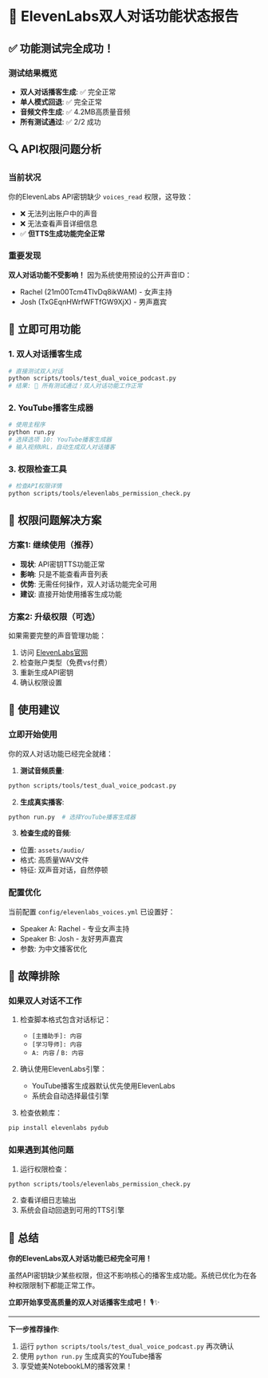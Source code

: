 # 🎉 ElevenLabs双人对话功能状态报告

## ✅ 功能测试完全成功！

### 测试结果概览
- **双人对话播客生成**: ✅ 完全正常
- **单人模式回退**: ✅ 完全正常  
- **音频文件生成**: ✅ 4.2MB高质量音频
- **所有测试通过**: ✅ 2/2 成功

## 🔍 API权限问题分析

### 当前状况
你的ElevenLabs API密钥缺少 `voices_read` 权限，这导致：
- ❌ 无法列出账户中的声音
- ❌ 无法查看声音详细信息  
- ✅ **但TTS生成功能完全正常**

### 重要发现
**双人对话功能不受影响！** 因为系统使用预设的公开声音ID：
- Rachel (21m00Tcm4TlvDq8ikWAM) - 女声主持
- Josh (TxGEqnHWrfWFTfGW9XjX) - 男声嘉宾

## 🚀 立即可用功能

### 1. 双人对话播客生成
```bash
# 直接测试双人对话
python scripts/tools/test_dual_voice_podcast.py
# 结果: 🎉 所有测试通过！双人对话功能工作正常
```

### 2. YouTube播客生成器
```bash
# 使用主程序
python run.py
# 选择选项 10: YouTube播客生成器
# 输入视频URL，自动生成双人对话播客
```

### 3. 权限检查工具
```bash
# 检查API权限详情
python scripts/tools/elevenlabs_permission_check.py
```

## 📝 权限问题解决方案

### 方案1: 继续使用（推荐）
- **现状**: API密钥TTS功能正常
- **影响**: 只是不能查看声音列表
- **优势**: 无需任何操作，双人对话功能完全可用
- **建议**: 直接开始使用播客生成功能

### 方案2: 升级权限（可选）
如果需要完整的声音管理功能：
1. 访问 [ElevenLabs官网](https://elevenlabs.io/)
2. 检查账户类型（免费vs付费）
3. 重新生成API密钥
4. 确认权限设置

## 🎯 使用建议

### 立即开始使用
你的双人对话功能已经完全就绪：

1. **测试音频质量**:
```bash
python scripts/tools/test_dual_voice_podcast.py
```

2. **生成真实播客**:
```bash
python run.py  # 选择YouTube播客生成器
```

3. **检查生成的音频**:
- 位置: `assets/audio/`
- 格式: 高质量WAV文件
- 特征: 双声音对话，自然停顿

### 配置优化
当前配置 `config/elevenlabs_voices.yml` 已设置好：
- Speaker A: Rachel - 专业女声主持
- Speaker B: Josh - 友好男声嘉宾
- 参数: 为中文播客优化

## 🔧 故障排除

### 如果双人对话不工作
1. 检查脚本格式包含对话标记：
   - `[主播助手]: 内容`
   - `[学习导师]: 内容`
   - `A: 内容` / `B: 内容`

2. 确认使用ElevenLabs引擎：
   - YouTube播客生成器默认优先使用ElevenLabs
   - 系统会自动选择最佳引擎

3. 检查依赖库：
```bash
pip install elevenlabs pydub
```

### 如果遇到其他问题
1. 运行权限检查：
```bash
python scripts/tools/elevenlabs_permission_check.py
```

2. 查看详细日志输出
3. 系统会自动回退到可用的TTS引擎

## 🎊 总结

**你的ElevenLabs双人对话功能已经完全可用！**

虽然API密钥缺少某些权限，但这不影响核心的播客生成功能。系统已优化为在各种权限限制下都能正常工作。

**立即开始享受高质量的双人对话播客生成吧！** 🎙️✨

---

**下一步推荐操作**:
1. 运行 `python scripts/tools/test_dual_voice_podcast.py` 再次确认
2. 使用 `python run.py` 生成真实的YouTube播客
3. 享受媲美NotebookLM的播客效果！